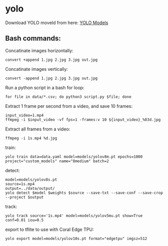 # yolo

Download YOLO moveld from here: [YOLO Models](https://docs.ultralytics.com/models/)

## Bash commands:

Concatinate images horizontally:

    convert +append 1.jpg 2.jpg 3.jpg out.jpg

Concatinate images vertically:
    
    convert -append 1.jpg 2.jpg 3.jpg out.jpg

Run a python script in a bash for loop:

    for file in data/*.csv; do python3 script.py $file; done

Extract 1 frame per second from a video, and save 10 frames:
    
    input_video=1.mp4
    ffmpeg -i $input_video -vf fps=1 -frames:v 10 ${input_video}_%03d.jpg

Extract all frames from a video:

    ffmpeg -i 1s.mp4 %d.jpg


train:

    yolo train data=data.yaml model=models/yolov8m.pt epochs=1000 project="custom_models" name="8medium" batch=2


detect:

    model=models/yolov8s.pt
    source=1s.mp4
    output=../data/output/
    yolo detect $model $weights $source --save-txt --save-conf --save-crop --project $output


track:

    yolo track source='1s.mp4' model=models/yolov5mu.pt show=True conf=0.01 iou=0.5

export to tflite to use with Coral Edge TPU:

    yolo export model=models/yolov10s.pt format="edgetpu" imgsz=512

